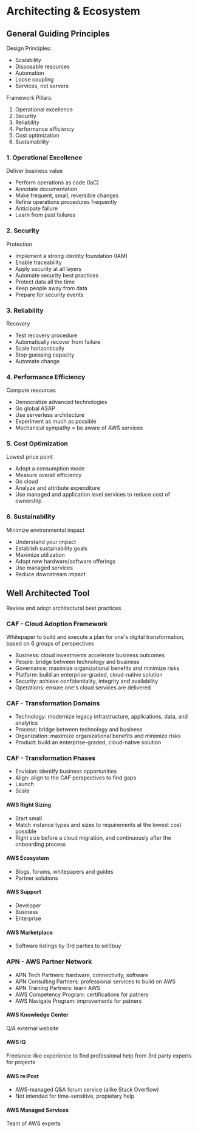 <h1>Architecting & Ecosystem</h1>

<h2>General Guiding Principles</h2>
<p>Design Principles:</p>
<ul>
    <li>Scalability</li>
    <li>Disposable resources</li>
    <li>Automation</li>
    <li>Loose coupling</li>
    <li>Services, not servers</li>
</ul>

<p>Framework Pillars:</p>
<ol>
    <li>Operational excellence</li>
    <li>Security</li>
    <li>Reliability</li>
    <li>Performance efficiency</li>
    <li>Cost optimization</li>
    <li>Sustainability</li>
</ol>

<h3>1. Operational Excellence</h3>
<p>Deliver business value</p>
<ul>
    <li>Perform operations as code (IaC)</li>
    <li>Annotate documentation</li>
    <li>Make frequent, small, reversible changes</li>
    <li>Refine operations procedures frequently</li>
    <li>Anticipate failure</li>
    <li>Learn from past failures</li>
</ul>

<h3>2. Security</h3>
<p>Protection</p>
<ul>
    <li>Implement a strong identity foundation (IAM)</li>
    <li>Enable traceability</li>
    <li>Apply security at all layers</li>
    <li>Automate security best practices</li>
    <li>Protect data all the time</li>
    <li>Keep people away from data</li>
    <li>Prepare for security events</li>
</ul>

<h3>3. Reliability</h3>
<p>Recovery</p>
<ul>
    <li>Test recovery procedure</li>
    <li>Automatically recover from failure</li>
    <li>Scale horizontically</li>
    <li>Stop guessing capacity</li>
    <li>Automate change</li>
</ul>

<h3>4. Performance Efficiency</h3>
<p>Compute resources</p>
<ul>
    <li>Democratize advanced technologies</li>
    <li>Go global ASAP</li>
    <li>Use serverless architecture</li>
    <li>Experiment as much as possible</li>
    <li>Mechanical sympathy = be aware of AWS services</li>
</ul>

<h3>5. Cost Optimization</h3>
<p>Lowest price point</p>
<ul>
    <li>Adopt a consumption mode</li>
    <li>Measure overall efficiency</li>
    <li>Go cloud</li>
    <li>Analyze and attribute expenditure</li>
    <li>Use managed and application level services to reduce cost of ownership</li>
</ul>

<h3>6. Sustainability</h3>
<p>Minimize environmental impact</p>
<ul>
    <li>Understand your impact</li>
    <li>Establish sustainability goals</li>
    <li>Maximize utilization</li>
    <li>Adopt new hardware/software offerings</li>
    <li>Use managed services</li>
    <li>Reduce downstream impact</li>
</ul>

<h2>Well Architected Tool</h2>
<p>Review and adopt architectural best practices</p>

<h3>CAF - Cloud Adoption Framework</h3>
<p>Whitepaper to build and execute a plan for one's digital transformation, based on 6 groups of perspectives</p>
<ul>
    <li>Business: cloud investments accelerate business outcomes</li>
    <li>People: bridge between technology and business</li>
    <li>Governance: maximize organizational benefits and minimize risks</li>
    <li>Platform: build an enterprise-graded, cloud-native solution</li>
    <li>Security: achieve confidentiality, integrity and availability</li>
    <li>Operations: ensure one's cloud services are delivered</li>
</ul>

<h3>CAF - Transformation Domains</h3>
<ul>
    <li>Technology: modernize legacy infrastructure, applications, data, and analytics</li>
    <li>Process: bridge between technology and business</li>
    <li>Organization: maximize organizational benefits and minimize risks</li>
    <li>Product: build an enterprise-graded, cloud-native solution</li>
</ul>

<h3>CAF - Transformation Phases</h3>
<ul>
    <li>Envision: identify business opportunities</li>
    <li>Align: align to the CAF perspectives to find gaps</li>
    <li>Launch</li>
    <li>Scale</li>
</ul>

<h4><b>AWS Right Sizing</b></h4>
<ul>
    <li>Start small</li>
    <li>Match instance types and sizes to requirements at the lowest cost possible</li>
    <li>Right size before a cloud migration, and continuously after the onboarding process</li>
</ul>

<h4><b>AWS Ecosystem</b></h4>
<ul>
    <li>Blogs, forums, whitepapers and guides</li>
    <li>Partner solutions</li>
</ul>

<h4><b>AWS Support</b></h4>
<ul>
    <li>Developer</li>
    <li>Business</li>
    <li>Enterprise</li>
</ul>

<h4><b>AWS Marketplace</b></h4>
<ul>
    <li>Software listings by 3rd parties to sell/buy</li>
</ul>

<h3>APN - AWS Partner Network</h3>
<ul>
    <li>APN Tech Partners: hardware, connectivity, software</li>
    <li>APN Consulting Partners: professional services to build on AWS</li>
    <li>APN Training Partners: learn AWS</li>
    <li>AWS Competency Program: certifications for patners</li>
    <li>AWS Navigate Program: improvements for patners</li>
</ul>

<h4><b>AWS Knowledge Center</b></h4>
<p>Q/A external website</p>

<h4><b>AWS IQ</b></h4>
<p>Freelance-like experience to find professional help from 3rd party experts for projects</p>

<h4><b>AWS re:Post</b></h4>
<ul>
    <li>AWS-managed Q&A forum service (alike Stack Overflow)</li>
    <li>Not intended for time-sensitive, propietary help</li>
</ul>

<h4><b>AWS Managed Services</b></h4>
<p>Team of AWS experts</p>
